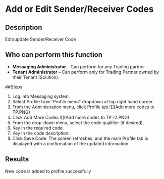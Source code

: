 # Add or Edit Sender/Receiver Codes
## Description
Edit/update Sender/Receiver Code
## Who can perform this function
* **Messaging Administrator** – Can perform for any Trading partner
* **Tenant Administrator** – Can perform only for Trading Partner owned by their Tenant (Solution).

##Steps
1. Log into Messaging system.
2. Select Profile from 'Profile menu" dropdown at top right hand corner.
3. From the Administration menu, click Profile tab.![](Add more codes to TP.PNG)
4. Click Add More Codes.![](Add more codes to TP -2.PNG)
5. From the drop-down menu, select the code qualifier (if desired).
6. Key in the required code.
7. Key in the code description.
8. Click Save Code. The screen refreshes, and the main Profile tab is displayed with a confirmation of the updated information.

## Results

New code is added to profile successfully
